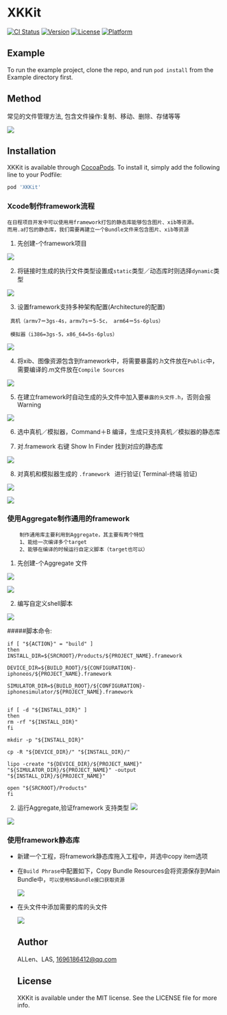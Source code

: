 # XKKit

[![CI Status](http://img.shields.io/travis/ALLen、LAS/XKKit.svg?style=flat)](https://travis-ci.org/ALLen、LAS/XKKit)
[![Version](https://img.shields.io/cocoapods/v/XKKit.svg?style=flat)](http://cocoapods.org/pods/XKKit)
[![License](https://img.shields.io/cocoapods/l/XKKit.svg?style=flat)](http://cocoapods.org/pods/XKKit)
[![Platform](https://img.shields.io/cocoapods/p/XKKit.svg?style=flat)](http://cocoapods.org/pods/XKKit)

## Example

To run the example project, clone the repo, and run `pod install` from the Example directory first.

## Method
 
常见的文件管理方法, 包含文件操作:复制、移动、删除、存储等等 

![](images/file.png)


## Installation

XKKit is available through [CocoaPods](http://cocoapods.org). To install
it, simply add the following line to your Podfile:

```ruby
pod 'XKKit'
```

### Xcode制作framework流程

```
在日程项目开发中可以使用用framework打包的静态库能够包含图片、xib等资源。
而用.a打包的静态库，我们需要再建立一个Bundle文件来包含图片、xib等资源 
``` 

1. 先创建-个framework项目

![](images/create.png)

2. 将链接时生成的执行文件类型设置成`static`类型／动态库时则选择`dynamic`类型

![](images/static.png)

3. 设置framework支持多种架构配置(Architecture的配置)

```
 真机（armv7＝3gs-4s，armv7s＝5-5c， arm64＝5s-6plus）
 
 模拟器（i386=3gs-5，x86_64=5s-6plus）
```
![](images/architecture.png)

4. 将xib、图像资源包含到framework中，将需要暴露的.h文件放在`Public`中，需要编译的.m文件放在`Compile Sources`

![](images/4.png)

5. 在建立framework时自动生成的头文件中加入要`暴露的头文件.h`，否则会报Warning

![](images/header.png)

6. 选中真机／模拟器，Command＋B 编译，生成只支持真机／模拟器的静态库

7. 对.framework 右键 Show In Finder 找到对应的静态库

![](images/finder.png)

8. 对真机和模拟器生成的 `.framework ` 进行验证( Terminal-终端 验证)

![](images/checkfinder.png)

![](images/terminal.png)

### 使用Aggregate制作通用的framework

```
	制作通用库主要利用到Aggregate，其主要有两个特性 
	1、能给一次编译多个target
	2、能够在编译的时候运行自定义脚本（target也可以）

```

1. 先创建-个Aggregate 文件

![](images/addgate.png)

![](images/aggregate.png)

2. 编写自定义shell脚本

![](images/shell.png)

#####脚本命令:

```
if [ "${ACTION}" = "build" ]
then
INSTALL_DIR=${SRCROOT}/Products/${PROJECT_NAME}.framework

DEVICE_DIR=${BUILD_ROOT}/${CONFIGURATION}-iphoneos/${PROJECT_NAME}.framework

SIMULATOR_DIR=${BUILD_ROOT}/${CONFIGURATION}-iphonesimulator/${PROJECT_NAME}.framework


if [ -d "${INSTALL_DIR}" ]
then
rm -rf "${INSTALL_DIR}"
fi

mkdir -p "${INSTALL_DIR}"

cp -R "${DEVICE_DIR}/" "${INSTALL_DIR}/"

lipo -create "${DEVICE_DIR}/${PROJECT_NAME}" "${SIMULATOR_DIR}/${PROJECT_NAME}" -output "${INSTALL_DIR}/${PROJECT_NAME}"

open "${SRCROOT}/Products"
fi

```
2. 运行Aggregate,验证framework 支持类型
![](images/run1.png)

![](images/run2.png)


### 使用framework静态库

* 新建一个工程，将framework静态库拖入工程中，并选中copy item选项

* 在`Build Phrase`中配置如下，Copy Bundle Resources会将资源保存到Main Bundle中，`可以使用NSBundle接口获取资源`

	![](images/2-2.png)
* 在头文件中添加需要的库的头文件

	![](images/23.png)
    
    
    ## Author
    
    ALLen、LAS, 1696186412@qq.com
    
    ## License
    
    XKKit is available under the MIT license. See the LICENSE file for more info.

